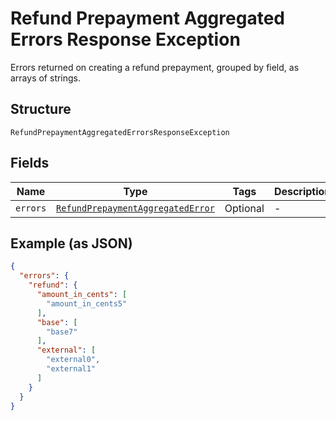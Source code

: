 
# Refund Prepayment Aggregated Errors Response Exception

Errors returned on creating a refund prepayment, grouped by field, as arrays of strings.

## Structure

`RefundPrepaymentAggregatedErrorsResponseException`

## Fields

| Name | Type | Tags | Description |
|  --- | --- | --- | --- |
| `errors` | [`RefundPrepaymentAggregatedError`](../../doc/models/refund-prepayment-aggregated-error.md) | Optional | - |

## Example (as JSON)

```json
{
  "errors": {
    "refund": {
      "amount_in_cents": [
        "amount_in_cents5"
      ],
      "base": [
        "base7"
      ],
      "external": [
        "external0",
        "external1"
      ]
    }
  }
}
```


